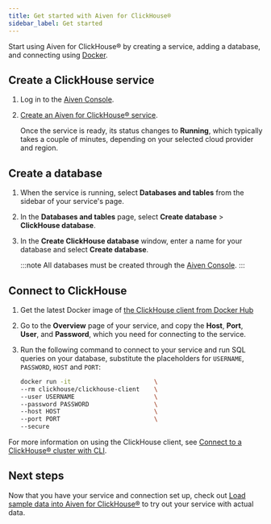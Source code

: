 ```yaml
---
title: Get started with Aiven for ClickHouse®
sidebar_label: Get started
---
```


Start using Aiven for ClickHouse® by creating a service, adding a database, and connecting using [Docker](https://www.docker.com/).

## Create a ClickHouse service

1.  Log in to the [Aiven Console](https://console.aiven.io/).

1.  [Create an Aiven for ClickHouse® service](/docs/platform/howto/create_new_service).

    Once the service is ready, its status changes to **Running**, which typically takes a
    couple of minutes, depending on your selected cloud provider and region.

## Create a database

1.  When the service is running, select **Databases and tables** from
    the sidebar of your service's page.

1.  In the **Databases and tables** page, select **Create database** \>
    **ClickHouse database**.

1.  In the **Create ClickHouse database** window, enter a name for your
    database and select **Create database**.

    :::note
    All databases must be created through the [Aiven Console](https://console.aiven.io/).
    :::

## Connect to ClickHouse

1.  Get the latest Docker image of [the ClickHouse client from Docker
    Hub](https://hub.docker.com/r/clickhouse/clickhouse-client)

1.  Go to the **Overview** page of your service, and copy the **Host**,
    **Port**, **User**, and **Password**, which you need for connecting
    to the service.

1.  Run the following command to connect to your service and run SQL
    queries on your database, substitute the placeholders for
    `USERNAME`, `PASSWORD`, `HOST` and `PORT`:

    ```bash
    docker run -it                       \
    --rm clickhouse/clickhouse-client    \
    --user USERNAME                      \
    --password PASSWORD                  \
    --host HOST                          \
    --port PORT                          \
    --secure
    ```

For more information on using the ClickHouse client, see
[Connect to a ClickHouse® cluster with CLI](/docs/products/clickhouse/howto/connect-with-clickhouse-cli).

## Next steps

Now that you have your service and connection set up, check out
[Load sample data into Aiven for ClickHouse®](/docs/products/clickhouse/howto/load-dataset)
to try out your service with actual data.
